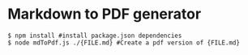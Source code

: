 Markdown to PDF generator
===

```
$ npm install #install package.json dependencies
$ node mdToPdf.js ./{FILE.md} #Create a pdf version of {FILE.md}

```


